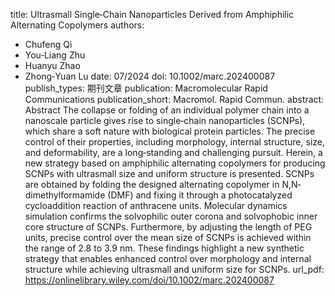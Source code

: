 title: Ultrasmall Single‐Chain Nanoparticles Derived from Amphiphilic Alternating Copolymers
authors:
- Chufeng Qi
- You‐Liang Zhu
- Huanyu Zhao
- Zhong‐Yuan Lu
date: 07/2024
doi: 10.1002/marc.202400087
publish_types: 期刊文章
publication: Macromolecular Rapid Communications
publication_short: Macromol. Rapid Commun.
abstract: Abstract             The collapse or folding of an individual polymer chain into a  nanoscale particle gives rise to single‐chain nanoparticles (SCNPs),  which share a soft nature with biological protein particles. The precise  control of their properties, including morphology, internal structure,  size, and deformability, are a long‐standing and challenging pursuit.  Herein, a new strategy based on amphiphilic alternating copolymers for  producing SCNPs with ultrasmall size and uniform structure is presented.  SCNPs are obtained by folding the designed alternating copolymer in  N,N‐dimethylformamide (DMF) and fixing it through a photocatalyzed  cycloaddition reaction of anthracene units. Molecular dynamics  simulation confirms the solvophilic outer corona and solvophobic inner  core structure of SCNPs. Furthermore, by adjusting the length of PEG  units, precise control over the mean size of SCNPs is achieved within  the range of 2.8 to 3.9 nm. These findings highlight a new  synthetic strategy that enables enhanced control over morphology and  internal structure while achieving ultrasmall and uniform size for  SCNPs.
url_pdf: https://onlinelibrary.wiley.com/doi/10.1002/marc.202400087
